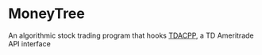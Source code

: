 # MoneyTree

An algorithmic stock trading program that hooks <a href="https://github.com/boydjc/TDACPP">TDACPP</a>, a TD Ameritrade API interface
